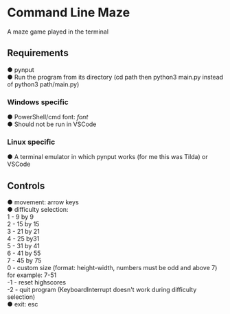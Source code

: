 # Command Line Maze
A maze game played in the terminal

## Requirements
 ● pynput<br/>
 ● Run the program from its directory (cd path then python3 main.py instead of python3 path/main.py)
 
### Windows specific
 ● PowerShell/cmd font: *font* <br/>
 ● Should not be run in VSCode
 
### Linux specific
 ● A terminal emulator in which pynput works (for me this was Tilda) or VSCode

## Controls
 ● movement: arrow keys<br/>
 ● difficulty selection:<br/>
    1  - 9 by 9<br/>
    2  - 15 by 15<br/>
    3  - 21 by 21<br/>
    4  - 25 by31<br/>
    5  - 31 by 41<br/>
    6  - 41 by 55<br/>
    7  - 45 by 75<br/>
    0  - custom size (format: height-width, numbers must be odd and above 7) for example: 7-51<br/>
   -1 - reset highscores<br/>
   -2 - quit program (KeyboardInterrupt doesn't work during difficulty selection)<br/>
 ● exit: esc<br/>
